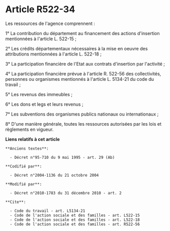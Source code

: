 # Article R522-34

Les ressources de l'agence comprennent : 

1° La contribution du département au financement des actions d'insertion mentionnées à l'article L. 522-15 ; 

2° Les crédits départementaux nécessaires à la mise en oeuvre des attributions mentionnées à l'article L. 522-18 ; 

3° La participation financière de l'Etat aux contrats d'insertion par l'activité ; 

4° La participation financière prévue à l'article R. 522-56 des collectivités, personnes ou organismes mentionnés à l'article
L. 5134-21 du code du travail ; 

5° Les revenus des immeubles ; 

6° Les dons et legs et leurs revenus ; 

7° Les subventions des organismes publics nationaux ou internationaux ; 

8° D'une manière générale, toutes les ressources autorisées par les lois et règlements en vigueur.

**Liens relatifs à cet article**

	**Anciens textes**:

	  - Décret n°95-710 du 9 mai 1995 - art. 29 (Ab)

	**Codifié par**:

	  - Décret n°2004-1136 du 21 octobre 2004

	**Modifié par**:

	  - Décret n°2010-1783 du 31 décembre 2010 - art. 2

	**Cite**:

	  - Code du travail - art. L5134-21
	  - Code de l'action sociale et des familles - art. L522-15
	  - Code de l'action sociale et des familles - art. L522-18
	  - Code de l'action sociale et des familles - art. R522-56
